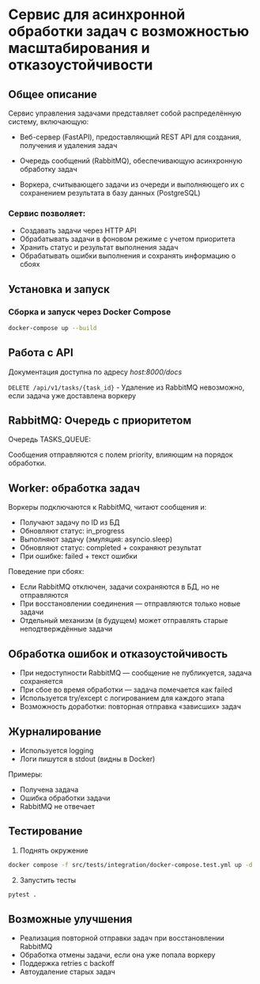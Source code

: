 # Cервис для асинхронной обработки задач с возможностью масштабирования и отказоустойчивости
## Общее описание

Сервис управления задачами представляет собой распределённую систему, включающую:

- Веб-сервер (FastAPI), предоставляющий REST API для создания, получения и удаления задач

- Очередь сообщений (RabbitMQ), обеспечивающую асинхронную обработку задач

- Воркера, считывающего задачи из очереди и выполняющего их с сохранением результата в базу данных (PostgreSQL)

### Сервис позволяет:
- Создавать задачи через HTTP API 
- Обрабатывать задачи в фоновом режиме с учетом приоритета
- Хранить статус и результат выполнения задач
- Обрабатывать ошибки выполнения и сохранять информацию о сбоях

## Установка и запуск
### Сборка и запуск через Docker Compose
```bash
docker-compose up --build
```
## Работа с API
Документация доступна по адресу _host:8000/docs_

```DELETE /api/v1/tasks/{task_id}``` - Удаление из RabbitMQ невозможно, если задача уже доставлена воркеру

## RabbitMQ: Очередь с приоритетом

Очередь TASKS_QUEUE:

Сообщения отправляются с полем priority, влияющим на порядок обработки.

## Worker: обработка задач

Воркеры подключаются к RabbitMQ, читают сообщения и:
- Получают задачу по ID из БД
- Обновляют статус: in_progress 
- Выполняют задачу (эмуляция: asyncio.sleep)
- Обновляют статус: completed + сохраняют результат 
- При ошибке: failed + текст ошибки

Поведение при сбоях:
- Если RabbitMQ отключен, задачи сохраняются в БД, но не отправляются 
- При восстановлении соединения — отправляются только новые задачи
- Отдельный механизм (в будущем) может отправлять старые неподтверждённые задачи


## Обработка ошибок и отказоустойчивость
- При недоступности RabbitMQ — сообщение не публикуется, задача сохраняется
- При сбое во время обработки — задача помечается как failed
- Используется try/except с логированием для каждого этапа
- Возможность доработки: повторная отправка «зависших» задач

## Журналирование

- Используется logging 
- Логи пишутся в stdout (видны в Docker)

Примеры:
- Получена задача
- Ошибка обработки задачи
- RabbitMQ не отвечает

## Тестирование

1. Поднять окружение

```bash
docker compose -f src/tests/integration/docker-compose.test.yml up -d
```

2. Запустить тесты
```bash
pytest .
```
## Возможные улучшения

- Реализация повторной отправки задач при восстановлении RabbitMQ 
- Обработка отмены задачи, если она уже попала воркеру 
- Поддержка retries с backoff
- Автоудаление старых задач
